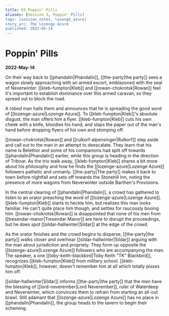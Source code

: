 ```yaml
---
title: 03 Poppin' Pills
aliases: [Session 3, Poppin' Pills]
tags: [session_notes, lozenge_azure]
story_arc: The Lozenge Azure
published: 2022-05-14
---
```

# Poppin' Pills
**2022-May-14**

On their way back to [[phandalin|Phandalin]], [[the-party|the party]] sees a wagon slowly approaching with an armed escort, emblazoned with the seal of Neverwinter. [[kleb-fumpton|Kleb]] and [[rowan-chokrotsk|Rowan]] feel it's important to establish dominance over this armed caravan, so they spread out to block the road.

A robed man hails them and announces that he is spreading the good word of [[lozenge-azure|Lozenge Azure]]. To [[kleb-fumpton|Kleb]]'s absolute disgust, the man offers him a flyer. [[kleb-fumpton|Kleb]] cuts his own cheek with a knife, bloodies his hand, and slaps the paper out of the man's hand before dropping flyers of his own and stomping off.  

[[rowan-chokrotsk|Rowan]] and [[rulkorf-alpensinger|Rulkorf]] step aside and call out to the man in an attempt to deescalate. They learn that his name is Belethor and some of his companions had split off towards [[phandalin|Phandalin]] earlier, while this group is heading in the direction of Triboar. As the trio walk away, [[kleb-fumpton|Kleb]] shares a bit more about his philosophy and how he finds the [[lozenge-azure|Lozenge Azure]] followers pathetic and unmanly. [[the-party|The party]] makes it back to town before nightfall and sets off towards the Stonehill Inn, noting the presence of more wagons from Neverwinter outside Barthen's Provisions.

In the central clearing of [[phandalin|Phandalin]], a crowd has gathered to listen to an orator preaching the word of [[lozenge-azure|Lozenge Azure]]. [[kleb-fumpton|Kleb]] starts to heckle him, but realizes this man looks familiar. He can't quite place him though, and settles for raucously booing him. [[rowan-chokrotsk|Rowan]] is disappointed that none of his men from [[tresendar-manor|Tresendar Manor]] are here to disrupt the proceedings, but he does spot [[sildar-hallwinter|Sildar]] at the edge of the crowd.

As the orator finishes and the crowd begins to disperse, [[the-party|the party]] walks closer and overhear [[sildar-hallwinter|Sildar]] arguing with the man about jurisdiction and propriety. They form up opposite the [[lozenge-azure|Lozenge Azure]] followers who are accompanying the man. The speaker, a one [[toby-keith-blackbird|Toby Keith "TK" Blackbird]], recognizes [[kleb-fumpton|Kleb]] from military school. [[kleb-fumpton|Kleb]], however, doesn't remember him at all which totally pisses him off.

[[sildar-hallwinter|Sildar]] informs [[the-party|the party]] that the men have the blessing of [[lord-neverember|Lord Neverember]], ruler of Waterdeep and Neverwinter, which convinces them to refrain from starting an all-out brawl. Still adamant that [[lozenge-azure|Lozenge Azure]] has no place in [[phandalin|Phandalin]], the group heads to the tavern to begin their scheming.